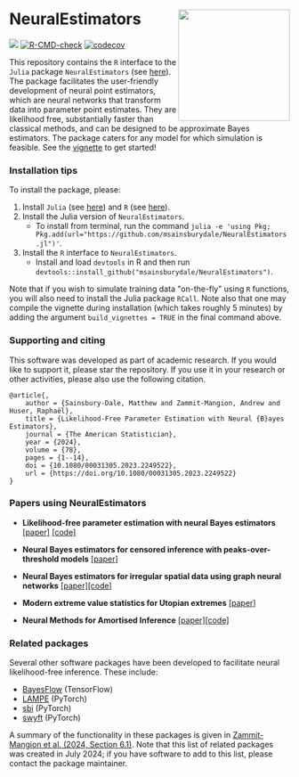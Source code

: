 # NeuralEstimators <img align="right" width="200" src="https://github.com/msainsburydale/NeuralEstimators.jl/blob/main/docs/src/assets/logo.png?raw=true">

[![][docs-dev-img]][docs-dev-url]
[![R-CMD-check](https://github.com/msainsburydale/NeuralEstimators/actions/workflows/R-CMD-check.yaml/badge.svg)](https://github.com/msainsburydale/NeuralEstimators/actions/workflows/R-CMD-check.yaml)
[![codecov](https://codecov.io/gh/msainsburydale/NeuralEstimators/branch/main/graph/badge.svg?token=6cXItEsKs5)](https://codecov.io/gh/msainsburydale/NeuralEstimators)

[docs-dev-img]: https://img.shields.io/badge/vignette-blue.svg
[docs-dev-url]: https://raw.githack.com/msainsburydale/NeuralEstimators/main/NeuralEstimators.html

[julia-repo-img]: https://img.shields.io/badge/Julia_repo-purple.svg
[julia-repo-url]: https://github.com/msainsburydale/NeuralEstimators.jl

[julia-docs-img]: https://img.shields.io/badge/Julia_docs-purple.svg
[julia-docs-url]: https://msainsburydale.github.io/NeuralEstimators.jl/dev/

This repository contains the `R` interface to the `Julia` package `NeuralEstimators` (see [here](https://github.com/msainsburydale/NeuralEstimators.jl)). The package facilitates the user-friendly development of neural point estimators, which are neural networks that transform data into parameter point estimates. They are likelihood free, substantially faster than classical methods, and can be designed to be approximate Bayes estimators. The package caters for any model for which simulation is feasible.  See the [vignette](https://raw.githack.com/msainsburydale/NeuralEstimators/main/NeuralEstimators.html) to get started!

### Installation tips

To install the package, please:

1. Install `Julia` (see [here](https://julialang.org/downloads/)) and `R` (see [here](https://www.r-project.org/)).
1. Install the Julia version of `NeuralEstimators`.
	- To install from terminal, run the command `julia -e 'using Pkg; Pkg.add(url="https://github.com/msainsburydale/NeuralEstimators.jl")'`.
1. Install the `R` interface to `NeuralEstimators`.
 	- Install and load `devtools` in R and then run `devtools::install_github("msainsburydale/NeuralEstimators")`.

Note that if you wish to simulate training data "on-the-fly" using `R` functions, you will also need to install the Julia package `RCall`. Note also that one may compile the vignette during installation (which takes roughly 5 minutes) by adding the argument `build_vignettes = TRUE` in the final command above.   

### Supporting and citing

This software was developed as part of academic research. If you would like to support it, please star the repository. If you use it in your research or other activities, please also use the following citation.

```
@article{,
	author = {Sainsbury-Dale, Matthew and Zammit-Mangion, Andrew and Huser, Raphaël},
	title = {Likelihood-Free Parameter Estimation with Neural {B}ayes Estimators},
	journal = {The American Statistician},
	year = {2024},
	volume = {78},
	pages = {1--14},
	doi = {10.1080/00031305.2023.2249522},
	url = {https://doi.org/10.1080/00031305.2023.2249522}
}
```

### Papers using NeuralEstimators

- **Likelihood-free parameter estimation with neural Bayes estimators** [[paper]](https://www.tandfonline.com/doi/full/10.1080/00031305.2023.2249522) [[code]](https://github.com/msainsburydale/NeuralBayesEstimators)

- **Neural Bayes estimators for censored inference with peaks-over-threshold models** [[paper]](https://arxiv.org/abs/2306.15642)

- **Neural Bayes estimators for irregular spatial data using graph neural networks** [[paper]](https://arxiv.org/abs/2310.02600)[[code]](https://github.com/msainsburydale/NeuralEstimatorsGNN)

- **Modern extreme value statistics for Utopian extremes** [[paper]](https://arxiv.org/abs/2311.11054)

- **Neural Methods for Amortised Inference** [[paper]](https://arxiv.org/abs/2404.12484)[[code]](https://github.com/andrewzm/Amortised_Neural_Inference_Review)


### Related packages 

Several other software packages have been developed to facilitate neural likelihood-free inference. These include:

- [BayesFlow](https://github.com/stefanradev93/BayesFlow) (TensorFlow)
- [LAMPE](https://github.com/probabilists/lampe) (PyTorch)
- [sbi](https://github.com/sbi-dev/sbi) (PyTorch)
- [swyft](https://github.com/undark-lab/swyft) (PyTorch)


A summary of the functionality in these packages is given in [Zammit-Mangion et al. (2024, Section 6.1)](https://arxiv.org/abs/2404.12484). Note that this list of related packages was created in July 2024; if you have software to add to this list, please contact the package maintainer. 

<!-- This package cannot go on CRAN as is, because of the dependence on Julia. The vignette might need to be pre-compiled. I do this in one of my packages, EFDR, where essentially the "vignette" is a link to an HTML file included elsewhere in the package (inst/doc I believe). In your case you may even point it towards the output of the Github Actions CI once you get that working, that would be better. -->

